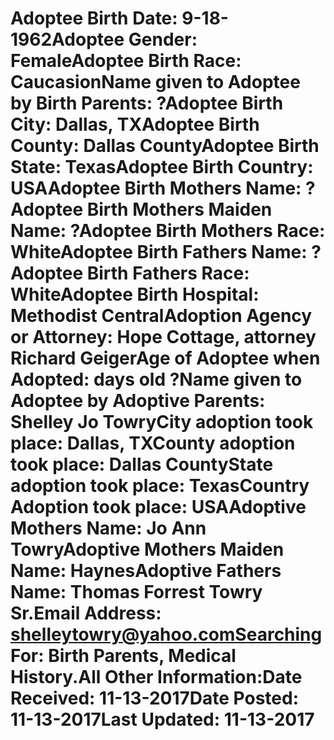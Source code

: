 # Adoptee Birth Date: 9-18-1962Adoptee Gender: FemaleAdoptee Birth Race: CaucasionName given to Adoptee by Birth Parents: ?Adoptee Birth City: Dallas, TXAdoptee Birth County: Dallas CountyAdoptee Birth State: TexasAdoptee Birth Country: USAAdoptee Birth Mothers Name: ?Adoptee Birth Mothers Maiden Name: ?Adoptee Birth Mothers Race: WhiteAdoptee Birth Fathers Name: ?Adoptee Birth Fathers Race: WhiteAdoptee Birth Hospital: Methodist CentralAdoption Agency or Attorney: Hope Cottage, attorney Richard GeigerAge of Adoptee when Adopted: days old ?Name given to Adoptee by Adoptive Parents: Shelley Jo TowryCity adoption took place: Dallas, TXCounty adoption took place: Dallas CountyState adoption took place: TexasCountry Adoption took place: USAAdoptive Mothers Name: Jo Ann TowryAdoptive Mothers Maiden Name: HaynesAdoptive Fathers Name: Thomas Forrest Towry Sr.Email Address: shelleytowry@yahoo.comSearching For: Birth Parents, Medical History.All Other Information:Date Received: 11-13-2017Date Posted: 11-13-2017Last Updated: 11-13-2017